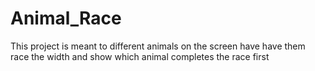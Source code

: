 # Animal_Race
This project is meant to different animals on the screen have have them race the width and show which animal completes the race first 
